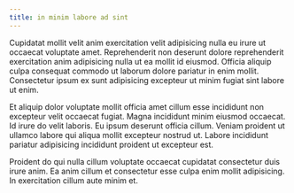 ```yaml
---
title: in minim labore ad sint
---
```


Cupidatat mollit velit anim exercitation velit adipisicing nulla eu irure ut occaecat voluptate amet. Reprehenderit non deserunt dolore reprehenderit exercitation anim adipisicing nulla ut ea mollit id eiusmod. Officia aliquip culpa consequat commodo ut laborum dolore pariatur in enim mollit. Consectetur ipsum ex sunt adipisicing excepteur ut minim fugiat sint labore ut enim.

Et aliquip dolor voluptate mollit officia amet cillum esse incididunt non excepteur velit occaecat fugiat. Magna incididunt minim eiusmod occaecat. Id irure do velit laboris. Eu ipsum deserunt officia cillum. Veniam proident ut ullamco labore qui aliqua mollit excepteur nostrud ut. Labore incididunt pariatur adipisicing incididunt proident ut excepteur est.

Proident do qui nulla cillum voluptate occaecat cupidatat consectetur duis irure anim. Ea anim cillum et consectetur esse culpa enim mollit adipisicing. In exercitation cillum aute minim et.